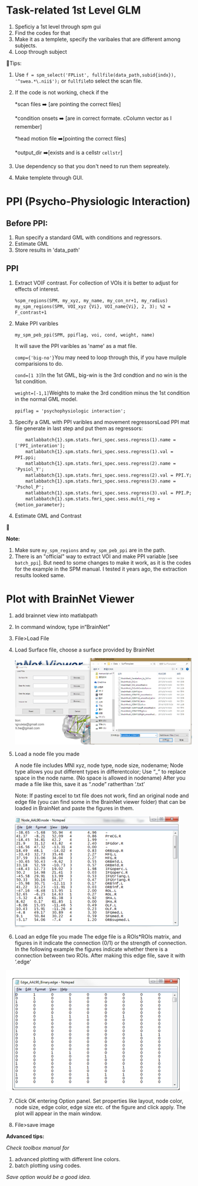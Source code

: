 # Task-related 1st Level GLM

1. Speficiy a 1st level through spm gui
2. Find the codes for that
3. Make it as a templete, specify the varibales that are different among subjects.
4. Loop through subject

:tada:Tips:

1. Use `f = spm_select('FPList', fullfile(data_path,subid{indx}), '^swea.*\.nii$');`  or `fullfile`to select the scan file.

2. If the code is not working, check if the

    *scan files ➡️  [are pointing the correct files]

    *condition onsets ➡️  [are in correct formate. cColumn vector as I remember]

    *head motion file ➡️[pointing the correct files]

    *output_dir ➡️[exists and is a cellstr `cellstr`]

3. Use dependency so that you don't need to run them sepreately.
4. Make templete through GUI.

# PPI (Psycho-Physiologic Interaction)
## Before PPI:
1. Run specify a standard GML with conditions and regressors.
2. Estimate GML
3. Store results in 'data_path'

## PPI
1. Extract VOIF contrast. For collection of VOIs it is better to adjust for effects of interest.

   ```
   %spm_regions(SPM, my_xyz, my_name, my_con_nr+1, my_radius)
   my_spm_regions(SPM, VOI_xyz {Vi}, VOI_name{Vi}, 2, 3); %2 = F_contrast+1
   ```
2. Make PPI varibles

   ```
   my_spm_peb_ppi(SPM, ppiflag, voi, cond, weight, name)
   ```

   It will save the PPI varibles as 'name' as a mat file.

   `comp={'big-no'}`You may need to loop through this, if you have muliple comparisions to do.

   `cond=[1 3]`In the 1st GML, big-win is the 3rd condtion and no win is the 1st condition.

   `weight=[-1,1]`Weights to make the 3rd condition minus the 1st condition in the normal GML model.

   `ppiflag = 'psychophysiologic interaction';`

3. Specify a GML with PPI varibles and movement regressorsLoad PPI mat file generate in last step and put them as regressors:

   ```
       matlabbatch{1}.spm.stats.fmri_spec.sess.regress(1).name = ['PPI_interation'];
       matlabbatch{1}.spm.stats.fmri_spec.sess.regress(1).val = PPI.ppi;
       matlabbatch{1}.spm.stats.fmri_spec.sess.regress(2).name = 'Pysiol_Y';
       matlabbatch{1}.spm.stats.fmri_spec.sess.regress(2).val = PPI.Y;
       matlabbatch{1}.spm.stats.fmri_spec.sess.regress(3).name = 'Pschol_P';
       matlabbatch{1}.spm.stats.fmri_spec.sess.regress(3).val = PPI.P;
       matlabbatch{1}.spm.stats.fmri_spec.sess.multi_reg = {motion_parameter};
   ```
4. Estimate GML and Contrast

:checkered_flag:

**Note:**
1. Make sure `my_spm_regions` and `my_spm_peb_ppi` are in the path.
2. There is an "official" way to extract VOI and make PPI variable [see `batch_ppi`]. But need to some changes to make it work, as it is the codes for the example in the SPM manual. I tested it years ago, the extraction results looked same.


# Plot with BrainNet Viewer
1.    add brainnet view into matlabpath
2.    In command window, type in“BrainNet”
3.    File>Load File
4. Load Surface file, choose a surface provided by BrainNet

    ![Load surface](https://github.com/zh1peng/fMRI-handy-codes/blob/master/on-1st-level/img4readme/1.png)

5. Load a node file you made

    A node file includes MNI xyz, node type, node size, nodename;
    Node type allows you put different types in differentcolor; Use “_” to replace space in the node name.   (No space is allowed in nodename)
    After you made a file like this, save it as “.node” ratherthan ‘.txt’

    Note: If pasting excel to txt file does not work, find an original node and edge file (you can find some in the BrainNet viewer folder) that can be loaded in BrainNet and paste the figures in them.

    ![A node file](https://github.com/zh1peng/fMRI-handy-codes/blob/master/on-1st-level/img4readme/2.png)

6. Load an edge file you made
  The edge file is a ROIs*ROIs matrix, and figures in it indicate the connection (0/1) or the strength of connection. In the following example the figures indicate whether there is a connection between two ROIs. After making this edge file, save it with ‘.edge’

![A edge file](https://github.com/zh1peng/fMRI-handy-codes/blob/master/on-1st-level/img4readme/3.png)

7. Click OK entering Option panel. Set properties like layout, node color, node size, edge color, edge size etc. of the figure and click apply. The plot will appear in the main window.

8. File>save image

**Advanced tips:**

*Check toolbox manual for*
1. advanced plotting with different line colors.
2. batch plotting using codes.

*Save option would be a good idea.*
